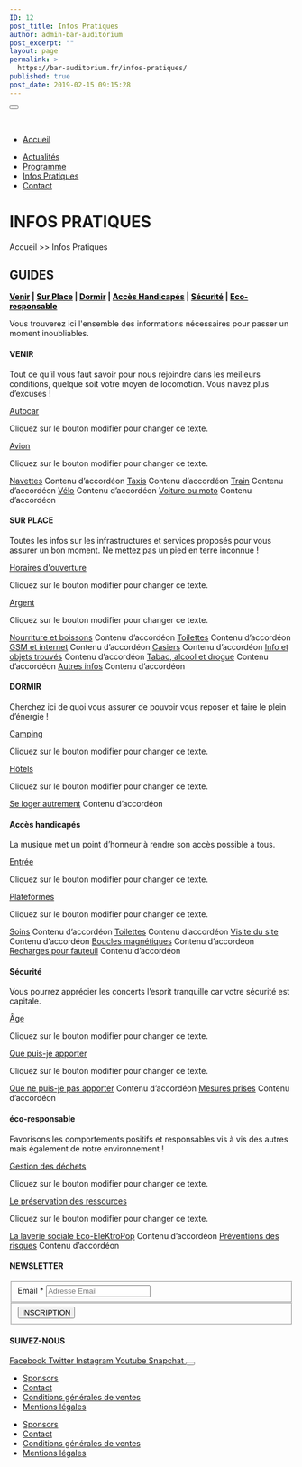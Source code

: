 ```yaml
---
ID: 12
post_title: Infos Pratiques
author: admin-bar-auditorium
post_excerpt: ""
layout: page
permalink: >
  https://bar-auditorium.fr/infos-pratiques/
published: true
post_date: 2019-02-15 09:15:28
---
```

<button id="elementor-menu-toggle"></button>
				<nav itemtype="http://schema.org/SiteNavigationElement" itemscope="itemscope" id="elementor-navigation" role="navigation" aria-label="Elementor Menu">				
				<ul id="elementor-navmenu"><li><a href="https://bar-auditorium.fr/">Accueil</a></li>
<li><a href="https://bar-auditorium.fr/actualites-bar-auditorium/">Actualités</a></li>
<li><a href="https://bar-auditorium.fr/artistes/">Programme</a></li>
<li><a href="https://bar-auditorium.fr/infos-pratiques/">Infos Pratiques</a></li>
<li><a href="https://bar-auditorium.fr/contact/">Contact</a></li>
</ul>		
								</nav>
			<h1>INFOS PRATIQUES</h1>		
		<p>Accueil &gt;&gt; Infos Pratiques</p>		
			<h2>GUIDES</h2>		
		<p><strong><a style="color: #000000;" href="https://bar-auditorium.fr/infos-pratiques/#venir">Venir</a> | <a style="color: #000000;" href="https://bar-auditorium.fr/infos-pratiques/#sur-place">Sur Place</a> | <a style="color: #000000;" href="https://bar-auditorium.fr/infos-pratiques/#dormir">Dormir</a> | <a style="color: #000000;" href="https://bar-auditorium.fr/infos-pratiques/#acces-handicapes">Accès Handicapés</a> | <a style="color: #000000;" href="https://bar-auditorium.fr/infos-pratiques/#securite">Sécurité</a> | <a style="color: #000000;" href="https://bar-auditorium.fr/infos-pratiques/#eco-responsable">Eco-responsable</a></strong></p><p>Vous trouverez ici l'ensemble des informations nécessaires pour passer un moment inoubliables.</p>		
				<h4>VENIR</h4>
		<p>Tout ce qu’il vous faut savoir pour nous rejoindre dans les meilleurs conditions, quelque soit votre moyen de locomotion. Vous n’avez plus d’excuses !</p>		
												<a href="">Autocar</a>
					<p>Cliquez sur le bouton modifier pour changer ce texte. </p>
												<a href="">Avion</a>
					<p>Cliquez sur le bouton modifier pour changer ce texte. </p>
												<a href="">Navettes</a>
					Contenu d’accordéon
												<a href="">Taxis</a>
					Contenu d’accordéon
												<a href="">Train</a>
					Contenu d’accordéon
												<a href="">Vélo</a>
					Contenu d’accordéon
												<a href="">Voiture ou moto</a>
					Contenu d’accordéon
				<h4>SUR PLACE</h4>
		<p>Toutes les infos sur les infrastructures et services proposés pour vous assurer un bon moment. Ne mettez pas un pied en terre inconnue !</p>		
												<a href="">Horaires d'ouverture</a>
					<p>Cliquez sur le bouton modifier pour changer ce texte. </p>
												<a href="">Argent</a>
					<p>Cliquez sur le bouton modifier pour changer ce texte. </p>
												<a href="">Nourriture et boissons</a>
					Contenu d’accordéon
												<a href="">Toilettes</a>
					Contenu d’accordéon
												<a href="">GSM et internet</a>
					Contenu d’accordéon
												<a href="">Casiers</a>
					Contenu d’accordéon
												<a href="">Info et objets trouvés</a>
					Contenu d’accordéon
												<a href="">Tabac, alcool et drogue</a>
					Contenu d’accordéon
												<a href="">Autres infos</a>
					Contenu d’accordéon
				<h4>DORMIR</h4>
		<p>Cherchez ici de quoi vous assurer de pouvoir vous reposer et faire le plein d’énergie !</p>		
												<a href="">Camping</a>
					<p>Cliquez sur le bouton modifier pour changer ce texte. </p>
												<a href="">Hôtels</a>
					<p>Cliquez sur le bouton modifier pour changer ce texte. </p>
												<a href="">Se loger autrement</a>
					Contenu d’accordéon
				<h4>Accès handicapés</h4>
		<p>La musique met un point d’honneur à rendre son accès possible à tous.</p>		
												<a href="">Entrée</a>
					<p>Cliquez sur le bouton modifier pour changer ce texte. </p>
												<a href="">Plateformes</a>
					<p>Cliquez sur le bouton modifier pour changer ce texte. </p>
												<a href="">Soins</a>
					Contenu d’accordéon
												<a href="">Toilettes</a>
					Contenu d’accordéon
												<a href="">Visite du site</a>
					Contenu d’accordéon
												<a href="">Boucles magnétiques</a>
					Contenu d’accordéon
												<a href="">Recharges pour fauteuil</a>
					Contenu d’accordéon
				<h4>Sécurité</h4>
		<p>Vous pourrez apprécier les concerts l’esprit tranquille car votre sécurité est capitale.</p>		
												<a href="">Âge</a>
					<p>Cliquez sur le bouton modifier pour changer ce texte. </p>
												<a href="">Que puis-je apporter</a>
					<p>Cliquez sur le bouton modifier pour changer ce texte. </p>
												<a href="">Que ne puis-je pas apporter</a>
					Contenu d’accordéon
												<a href="">Mesures prises</a>
					Contenu d’accordéon
				<h4>éco-responsable</h4>
		<p>Favorisons les comportements positifs et responsables vis à vis des autres mais également de notre environnement !</p>		
												<a href="">Gestion des déchets</a>
					<p>Cliquez sur le bouton modifier pour changer ce texte.</p>
												<a href="">Le préservation des ressources</a>
					<p>Cliquez sur le bouton modifier pour changer ce texte.</p>
												<a href="">La laverie sociale Eco-EleKtroPop</a>
					Contenu d’accordéon
												<a href="">Préventions des risques</a>
					Contenu d’accordéon
			<h4>NEWSLETTER</h4>		
			<form action="https://bar-auditorium.fr/wp-admin/admin-post.php" method="post" name="content-form-442651e0" id="content-form-442651e0"><input type="hidden" id="_wpnonce_newsletter" name="_wpnonce_newsletter" value="9153bd58e9" /><input type="hidden" name="_wp_http_referer" value="/wp-admin/admin-ajax.php" /><input type="hidden" name="action" value="content_form_submit" /><input type="hidden" name="form-type" value="newsletter" /><input type="hidden" name="form-builder" value="elementor" /><input type="hidden" name="post-id" value="12" /><input type="hidden" name="form-id" value="442651e0" />
        <fieldset>
            <label for="data[442651e0][email]"
				>
				Email *            </label>
			                    <input type="text" name="data[442651e0][email]" id="data[442651e0][email]"
						required="required"  placeholder="Adresse Email">
					        </fieldset>
		        <fieldset>
            <button type="submit" name="submit" value="submit-newsletter-442651e0">
	            INSCRIPTION                            </button>
        </fieldset>
		</form>		
			<h4>SUIVEZ-NOUS</h4>		
							<a href="https://www.facebook.com/barauditorium/" target="_blank" rel="noopener noreferrer">
					Facebook
				</a>
							<a href="" target="_blank" rel="noopener noreferrer">
					Twitter
				</a>
							<a href="" target="_blank" rel="noopener noreferrer">
					Instagram
				</a>
							<a href="" target="_blank" rel="noopener noreferrer">
					Youtube
				</a>
							<a href="" target="_blank" rel="noopener noreferrer">
					Snapchat
				</a>
						<button id="elementor-menu-toggle"></button>
				<nav itemtype="http://schema.org/SiteNavigationElement" itemscope="itemscope" id="elementor-navigation" role="navigation" aria-label="Elementor Menu">				
				<ul id="elementor-navmenu"><li><a href="https://bar-auditorium.fr/sponsors/">Sponsors</a></li>
<li><a href="https://bar-auditorium.fr/contact/">Contact</a></li>
<li><a href="https://bar-auditorium.fr/conditions-generales-de-ventes/">Conditions générales de ventes</a></li>
<li><a href="https://bar-auditorium.fr/mentions-legales/">Mentions légales</a></li>
</ul>		
								</nav>
		<nav itemtype="http://schema.org/SiteNavigationElement" itemscope="itemscope" id="cbp-hsmenu-wrapper">
				<ul id="mega-menu"><li><a href="https://bar-auditorium.fr/sponsors/">Sponsors</a></li>
<li><a href="https://bar-auditorium.fr/contact/">Contact</a></li>
<li><a href="https://bar-auditorium.fr/conditions-generales-de-ventes/">Conditions générales de ventes</a></li>
<li><a href="https://bar-auditorium.fr/mentions-legales/">Mentions légales</a></li>
</ul>			
		</nav>